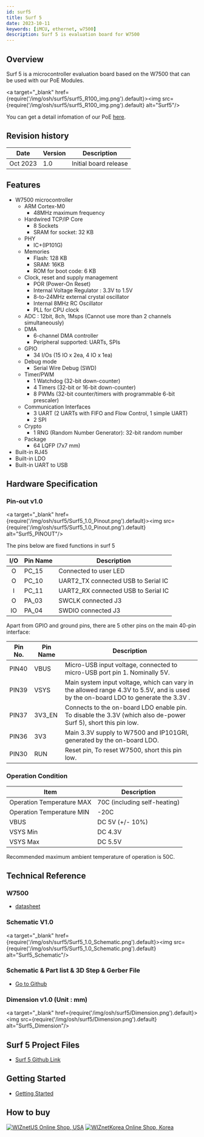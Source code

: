 ```yaml
---
id: surf5
title: Surf 5
date: 2023-10-11
keywords: [iMCU, ethernet, w7500]
description: Surf 5 is evaluation board for W7500
---
```


## Overview

Surf 5 is a microcontroller evaluation board based on the W7500 that can be used with our PoE Modules.


<a target="_blank" href={require('/img/osh/surf5/surf5_R100_img.png').default}><img src={require('/img/osh/surf5/surf5_R100_img.png').default} alt="Surf5"/></a>

You can get a detail infomation of our PoE [here](../PoE/PoE-Main.md).


## Revision history

| Date | Version | Description |
| ---- | ------- | ----------- |
| Oct 2023 | 1.0 | Initial board release |

## Features

- W7500 microcontroller
  * ARM Cortex-M0
    * 48MHz maximum frequency
  * Hardwired TCP/IP Core
     * 8 Sockets
     * SRAM for socket: 32 KB
  * PHY
      * IC+(IP101G)
  * Memories
    * Flash: 128 KB
    * SRAM: 16KB
    * ROM for boot code: 6 KB
  * Clock, reset and supply management
	  * POR (Power-On Reset)
	  * Internal Voltage Regulator : 3.3V to 1.5V
	  * 8-to-24MHz external crystal oscillator
	  * Internal 8MHz RC Oscillator
	  * PLL for CPU clock
  * ADC : 12bit, 8ch, 1Msps (Cannot use more than 2 channels simultaneously)
  * DMA
      * 6-channel DMA controller
      * Peripheral supported: UARTs, SPIs
  * GPIO
      * 34 I/Os (15 IO x 2ea, 4 IO x 1ea)
  * Debug mode
      * Serial Wire Debug (SWD)
  * Timer/PWM
  	* 1 Watchdog (32-bit down-counter)
  	* 4 Timers (32-bit or 16-bit down-counter)
  	* 8 PWMs (32-bit counter/timers with programmable 6-bit prescaler)
  * Communication Interfaces
     * 3 UART (2 UARTs with FIFO and Flow Control, 1 simple UART)
     * 2 SPI
  * Crypto
     * 1 RNG (Random Number Generator): 32-bit random number
  * Package
      * 64 LQFP (7x7 mm)
- Built-in RJ45
- Built-in LDO
- Built-in UART to USB 

## Hardware Specification

### Pin-out v1.0


<a target="_blank" href={require('/img/osh/surf5/Surf5_1.0_Pinout.png').default}><img src={require('/img/osh/surf5/Surf5_1.0_Pinout.png').default} alt="Surf5_PINOUT"/></a>


The pins below are fixed functions in surf 5

| I/O  | Pin Name | Description                                    |
| :--: | -------- | ---------------------------------------------- |
|  O   | PC_15    | Connected to user LED                          |
|  O   | PC_10    | UART2_TX connected USB to Serial IC            |
|  I   | PC_11    | UART2_RX connected USB to Serial IC            |
|  O   | PA_03    | SWCLK connected J3                             |
|  IO  | PA_04    | SWDIO connected J3                             |


Apart from GPIO and ground pins, there are 5 other pins on the main 40-pin interface:

| Pin No. | Pin Name | Description                                                  |
| ------- | -------- | ------------------------------------------------------------ |
| PIN40   | VBUS     | Micro-USB input voltage, connected to micro-USB port pin 1. Nominally 5V. |
| PIN39   | VSYS     | Main system input voltage, which can vary in the allowed range 4.3V to 5.5V, and is used by the on-board LDO to generate the 3.3V . |
| PIN37   | 3V3_EN   | Connects to the on-board LDO enable pin. To disable the 3.3V (which also de-power Surf 5), short this pin low. |
| PIN36   | 3V3      | Main 3.3V supply to W7500  and IP101GRI, generated by the on-board LDO. |
| PIN30   | RUN      | Reset pin, To reset W7500, short this pin low.      |



### Operation Condition

| Item                      | Description                  |
| ------------------------- | ---------------------------- |
| Operation Temperature MAX | 70C (including self-heating) |
| Operation Temperature MIN | -20C                         |
| VBUS                      | DC 5V (+/- 10%)              |
| VSYS Min                  | DC 4.3V                      |
| VSYS Max                  | DC 5.5V                      |

Recommended maximum ambient temperature of operation is 50C.

<!--
## Electrical Specification

### Power Consumption

TBA
-->

## Technical Reference

### W7500 

- [datasheet](./../../iMCU/W7500/Documents.md)


### Schematic V1.0

<a target="_blank" href={require('/img/osh/surf5/Surf5_1.0_Schematic.png').default}><img src={require('/img/osh/surf5/Surf5_1.0_Schematic.png').default} alt="Surf5_Schematic"/></a>

### Schematic & Part list & 3D Step & Gerber File

- [Go to Github](https://github.com/Wiznet/Hardware-Files-of-WIZnet/tree/master/01_iMCU/W7500/Surf5/R100)

<!--

Please refer to below links to find firmware example.

- C/C++
  - [Ethernet Examples](https://github.com/Wiznet/RP2040-HAT-C)
  - [LwIP Examples](https://github.com/Wiznet/RP2040-HAT-LWIP-C)
  - [FreeRTOS Examples](https://github.com/Wiznet/RP2040-HAT-FREERTOS-C)
  
  -->
### Dimension v1.0 (Unit : mm)

<a target="_blank" href={require('/img/osh/surf5/Dimension.png').default}><img src={require('/img/osh/surf5/Dimension.png').default} alt="Surf5_Dimension"/></a>

## Surf 5 Project Files

- [Surf 5 Github Link](https://github.com/Wiznet/W7500x-Surf5/tree/main)

## Getting Started

- [Getting Started](getting-started/getting-started.md)


## How to buy

[![WIZnetUS Online Shop, USA](/img/products/w5100s-evb-pico/icons/dollar.png)](https://eshop.wiznet.io/shop/module/surf5/)
[![WIZnetKorea Online Shop, Korea](/img/products/w5100s-evb-pico/icons/won.png)](https://wiznetshop.io/product/detail.html?product_no=1087&cate_no=1&display_group=3)
